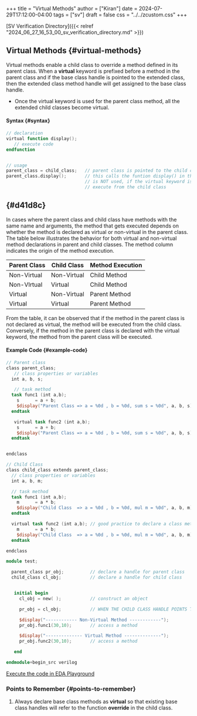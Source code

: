 +++
title = "Virtual Methods"
author = ["Kiran"]
date = 2024-07-29T17:12:00-04:00
tags = ["sv"]
draft = false
css = "../../zcustom.css"
+++

[SV Verification Directory]({{< relref "2024_06_27_16_53_00_sv_verification_directory.md" >}})


## Virtual Methods {#virtual-methods}

Virtual methods enable a child class to override a method defined in its parent class. When a **virtual** keyword is prefixed before a method in the parent class and if the base class handle is pointed to the extended class, then the extended class method handle will get assigned to the base class handle.

-   Once the virtual keyword is used for the parent class method, all the extended child classes become virtual.


#### Syntax {#syntax}

```verilog
// declaration
virtual function display();
   // execute code
endfunction


// usage
parent_class = child_class;   // parent class is pointed to the child class
parent_class.display();       // this calls the funtion display() in the base class if virtual keyword
                              // is NOT used, if the virtual keyword is used the function display() will
                              // execute from the child class
```


##  {#d41d8c}

In cases where the parent class and child class have methods with the same name and arguments, the method that gets executed depends on whether the method is declared as virtual or non-virtual in the parent class. The table below illustrates the behavior for both virtual and non-virtual method declarations in parent and child classes. The method column indicates the origin of the method execution.

| Parent Class | Child Class | Method Execution |
|--------------|-------------|------------------|
| Non-Virtual  | Non-Virtual | Child Method     |
| Non-VIrtual  | Virtual     | Child Method     |
| Virtual      | Non-Virtual | Parent Method    |
| Virtual      | Virtual     | Parent Method    |

From the table, it can be observed that if the method in the parent class is not declared as virtual, the method will be executed from the child class. Conversely, if the method in the parent class is declared with the virtual keyword, the method from the parent class will be executed.


#### Example Code {#example-code}

```verilog
// Parent class
class parent_class;
   // class properties or variables
  int a, b, s;

   // task method
  task func1 (int a,b);
    s      = a + b;
    $display("Parent Class => a = %0d , b = %0d, sum s = %0d", a, b, s);
  endtask

   virtual task func2 (int a,b);
    s      = a + b;
    $display("Parent Class => a = %0d , b = %0d, sum s = %0d", a, b, s);
  endtask


endclass

// Child Class
class child_class extends parent_class;
  // class properties or variables
  int a, b, m;

  // task method
  task func1 (int a,b);
    m      = a * b;
    $display("Child Class  => a = %0d , b = %0d, mul m = %0d", a, b, m);
  endtask

  virtual task func2 (int a,b); // good practice to declare a class method as virtual
    m      = a * b;
    $display("Child Class  => a = %0d , b = %0d, mul m = %0d", a, b, m);
  endtask

endclass

module test;

  parent_class pr_obj;          // declare a handle for parent class
  child_class cl_obj;           // declare a handle for child class


   initial begin
     cl_obj = new( );           // construct an object

     pr_obj = cl_obj;           // WHEN THE CHILD CLASS HANDLE POINTS TO THE PARENT CLASS HANDLE

     $display("------------ Non-Virtual Method ------------");
     pr_obj.func1(30,10);       // access a method

     $display("-------------- Virtual Method --------------");
     pr_obj.func2(30,10);       // access a method

   end

endmodule+begin_src verilog
```

[Execute the code in EDA Playground](https://www.edaplayground.com/x/QmAz)


### Points to Remember {#points-to-remember}

1.  Always declare base class methods as **virtual** so that existing base class handles will refer to the function **override** in the child class.
